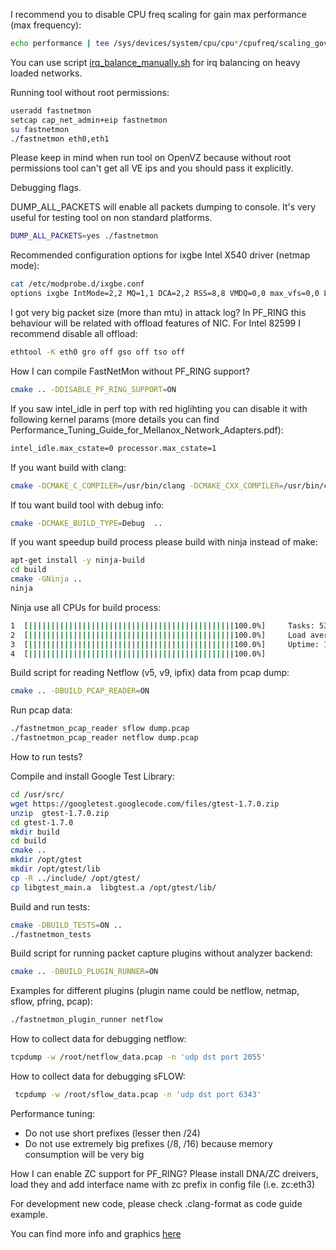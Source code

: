 I recommend you to disable CPU freq scaling for gain max performance (max frequency):
```bash
echo performance | tee /sys/devices/system/cpu/cpu*/cpufreq/scaling_governor
```

You can use script [irq_balance_manually.sh](https://github.com/FastVPSEestiOu/fastnetmon/blob/master/src/irq_balance_manually.sh) for irq balancing on heavy loaded networks.

Running tool without root permissions:
```bash
useradd fastnetmon
setcap cap_net_admin+eip fastnetmon
su fastnetmon
./fastnetmon eth0,eth1
```

Please keep in mind when run tool on OpenVZ because without root permissions tool can't get all VE ips and you should pass it explicitly.

Debugging flags.

DUMP_ALL_PACKETS will enable all packets dumping to console. It's very useful for testing tool on non standard platforms.

```bash
DUMP_ALL_PACKETS=yes ./fastnetmon
```

Recommended configuration options for ixgbe Intel X540 driver (netmap mode):
```bash
cat /etc/modprobe.d/ixgbe.conf
options ixgbe IntMode=2,2 MQ=1,1 DCA=2,2 RSS=8,8 VMDQ=0,0 max_vfs=0,0 L2LBen=0,0 InterruptThrottleRate=1,1 FCoE=0,0 LRO=1,1 allow_unsupported_sfp=0,0
```

I got very big packet size (more than mtu) in attack log? In PF_RING this behaviour will be related with offload features of NIC. For Intel 82599 I recommend disable all offload:
```bash
ethtool -K eth0 gro off gso off tso off
```

How I can compile FastNetMon without PF_RING support?
```bash
cmake .. -DDISABLE_PF_RING_SUPPORT=ON
```

If you saw intel_idle in perf top with red higlihting you can disable it with following kernel params (more details you can find Performance_Tuning_Guide_for_Mellanox_Network_Adapters.pdf):
```bash
intel_idle.max_cstate=0 processor.max_cstate=1
```

If you want build with clang:
```bash
cmake -DCMAKE_C_COMPILER=/usr/bin/clang -DCMAKE_CXX_COMPILER=/usr/bin/clang++ ..
```

If tou want build tool with debug info:
```bash
cmake -DCMAKE_BUILD_TYPE=Debug  ..
```

If you want speedup build process please build with ninja instead of make:
```bash
apt-get install -y ninja-build
cd build
cmake -GNinja ..
ninja
```

Ninja use all CPUs for build process:
```bash
1  [||||||||||||||||||||||||||||||||||||||||||||||100.0%]     Tasks: 53, 103 thr, 64 kthr; 6 running
2  [||||||||||||||||||||||||||||||||||||||||||||||100.0%]     Load average: 1.32 0.45 0.19 
3  [||||||||||||||||||||||||||||||||||||||||||||||100.0%]     Uptime: 1 day, 12:58:40
4  [||||||||||||||||||||||||||||||||||||||||||||||100.0%]
```

Build script for reading Netflow (v5, v9, ipfix) data from pcap dump:
```bash
cmake .. -DBUILD_PCAP_READER=ON
```

Run pcap data:
```bash
./fastnetmon_pcap_reader sflow dump.pcap
./fastnetmon_pcap_reader netflow dump.pcap
```

How to run tests?

Compile and install Google Test Library:
```bash
cd /usr/src/
wget https://googletest.googlecode.com/files/gtest-1.7.0.zip
unzip  gtest-1.7.0.zip
cd gtest-1.7.0
mkdir build
cd build
cmake ..
mkdir /opt/gtest
mkdir /opt/gtest/lib
cp -R ../include/ /opt/gtest/
cp libgtest_main.a  libgtest.a /opt/gtest/lib/
```

Build and run tests:
```bash
cmake -DBUILD_TESTS=ON ..
./fastnetmon_tests
```

Build script for running packet capture plugins without analyzer backend:
```bash
cmake .. -DBUILD_PLUGIN_RUNNER=ON
```

Examples for different plugins (plugin name could be netflow, netmap, sflow, pfring, pcap):
```bash
./fastnetmon_plugin_runner netflow
```

How to collect data for debugging netflow:
```bash
tcpdump -w /root/netflow_data.pcap -n 'udp dst port 2055' 
```

How to collect data for debugging sFLOW:
```bash
 tcpdump -w /root/sflow_data.pcap -n 'udp dst port 6343'
```

Performance tuning:
- Do not use short prefixes (lesser then /24)
- Do not use extremely big prefixes (/8, /16) because memory consumption will be very big

How I can enable ZC support for PF_RING? Please install DNA/ZC dreivers, load they and add interface name with zc prefix in config file (i.e. zc:eth3)

For development new code, please check .clang-format as code guide example.

You can find more info and graphics [here](http://forum.nag.ru/forum/index.php?showtopic=89703)
